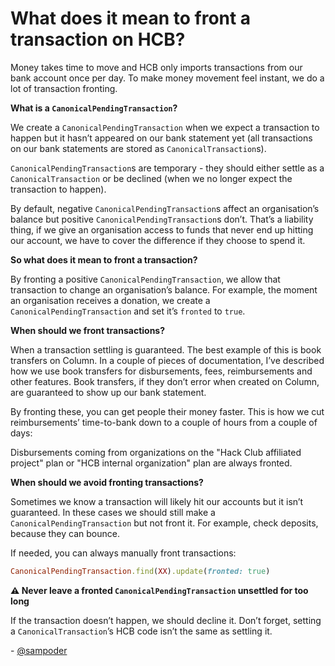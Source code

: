 # What does it mean to front a transaction on HCB?

Money takes time to move and HCB only imports transactions from our bank account once per day.  To make money movement feel instant, we do a lot of transaction fronting.

**What is a `CanonicalPendingTransaction`?**

We create a `CanonicalPendingTransaction` when we expect a transaction to happen but it hasn’t appeared on our bank statement yet (all transactions on our bank statements are stored as `CanonicalTransaction`s).

`CanonicalPendingTransaction`s are temporary - they should either settle as a `CanonicalTransaction` or be declined (when we no longer expect the transaction to happen).

By default, negative `CanonicalPendingTransaction`s affect an organisation’s balance but positive `CanonicalPendingTransaction`s don’t. That’s a liability thing, if we give an organisation access to funds that never end up hitting our account, we have to cover the difference if they choose to spend it.

**So what does it mean to front a transaction?**

By fronting a positive `CanonicalPendingTransaction`, we allow that transaction to change an organisation’s balance. For example, the moment an organisation receives a donation, we create a `CanonicalPendingTransaction` and set it’s `fronted` to `true`.

**When should we front transactions?**

When a transaction settling is guaranteed. The best example of this is book transfers on Column. In a couple of pieces of documentation, I’ve described how we use book transfers for disbursements, fees, reimbursements and other features. Book transfers, if they don’t error when created on Column, are guaranteed to show up our bank statement.

By fronting these, you can get people their money faster. This is how we cut reimbursements’ time-to-bank down to a couple of hours from a couple of days:

Disbursements coming from organizations on the "Hack Club affiliated project" plan or "HCB internal organization" plan are always fronted.

**When should we avoid fronting transactions?**

Sometimes we know a transaction will likely hit our accounts but it isn’t guaranteed. In these cases we should still make a `CanonicalPendingTransaction` but not front it. For example, check deposits, because they can bounce. 

If needed, you can always manually front transactions:

```ruby
CanonicalPendingTransaction.find(XX).update(fronted: true)
```

**⚠️ Never leave a fronted `CanonicalPendingTransaction` unsettled for too long**

If the transaction doesn’t happen, we should decline it. Don’t forget, setting a `CanonicalTransaction`’s HCB code isn’t the same as settling it.

\- [@sampoder](https://github.com/sampoder)
